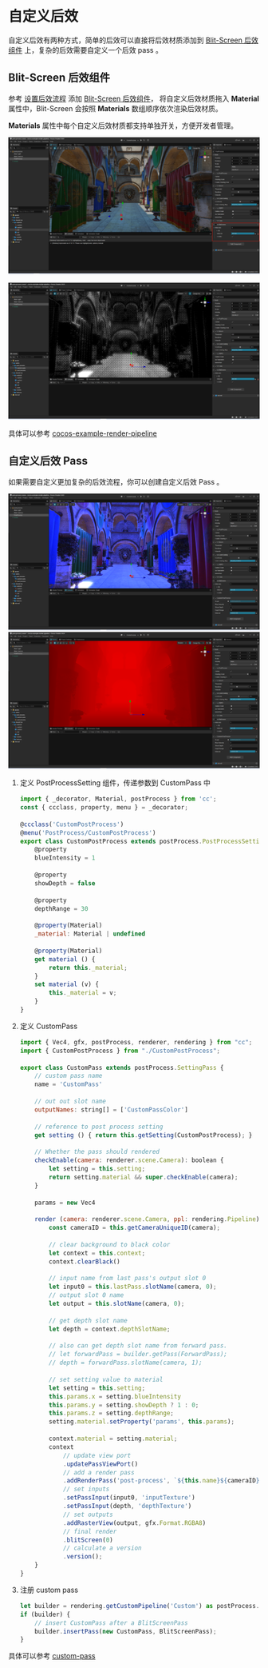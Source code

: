 # 自定义后效

自定义后效有两种方式，简单的后效可以直接将后效材质添加到 [Blit-Screen 后效组件](./blit-screen.md) 上，复杂的后效需要自定义一个后效 pass 。

## Blit-Screen 后效组件

参考 [设置后效流程](index.md) 添加 [Blit-Screen 后效组件](./blit-screen.md)，
将自定义后效材质拖入 **Material** 属性中，Blit-Screen 会按照 **Materials** 数组顺序依次渲染后效材质。

**Materials** 属性中每个自定义后效材质都支持单独开关，方便开发者管理。

![BlitScreen](img/custom-1.png)

![Dot Effect](img/custom-2.png)

具体可以参考 [cocos-example-render-pipeline](https://github.com/cocos/cocos-example-render-pipeline/blob/main/assets/cases/post-process/post-process.scene)

## 自定义后效 Pass

如果需要自定义更加复杂的后效流程，你可以创建自定义后效 Pass 。

![custom-pass-1](img/custom-pass-1.png)
![custom-pass-2](img/custom-pass-2.png)

1. 定义 PostProcessSetting 组件，传递参数到 CustomPass 中

    ```js
    import { _decorator, Material, postProcess } from 'cc';
    const { ccclass, property, menu } = _decorator;

    @ccclass('CustomPostProcess')
    @menu('PostProcess/CustomPostProcess')
    export class CustomPostProcess extends postProcess.PostProcessSetting {
        @property
        blueIntensity = 1

        @property
        showDepth = false

        @property
        depthRange = 30

        @property(Material)
        _material: Material | undefined

        @property(Material)
        get material () {
            return this._material;
        }
        set material (v) {
            this._material = v;
        }
    }
    ```

2. 定义 CustomPass

    ```js
    import { Vec4, gfx, postProcess, renderer, rendering } from "cc";
    import { CustomPostProcess } from "./CustomPostProcess";

    export class CustomPass extends postProcess.SettingPass {
        // custom pass name
        name = 'CustomPass'

        // out out slot name
        outputNames: string[] = ['CustomPassColor']

        // reference to post process setting
        get setting () { return this.getSetting(CustomPostProcess); }

        // Whether the pass should rendered
        checkEnable(camera: renderer.scene.Camera): boolean {
            let setting = this.setting;
            return setting.material && super.checkEnable(camera);
        }

        params = new Vec4

        render (camera: renderer.scene.Camera, ppl: rendering.Pipeline) {
            const cameraID = this.getCameraUniqueID(camera);

            // clear background to black color 
            let context = this.context;
            context.clearBlack()

            // input name from last pass's output slot 0
            let input0 = this.lastPass.slotName(camera, 0);
            // output slot 0 name 
            let output = this.slotName(camera, 0);

            // get depth slot name
            let depth = context.depthSlotName;

            // also can get depth slot name from forward pass.
            // let forwardPass = builder.getPass(ForwardPass);
            // depth = forwardPass.slotName(camera, 1);

            // set setting value to material
            let setting = this.setting;
            this.params.x = setting.blueIntensity
            this.params.y = setting.showDepth ? 1 : 0;
            this.params.z = setting.depthRange;
            setting.material.setProperty('params', this.params);

            context.material = setting.material;
            context
                // update view port
                .updatePassViewPort()
                // add a render pass
                .addRenderPass('post-process', `${this.name}${cameraID}`)
                // set inputs
                .setPassInput(input0, 'inputTexture')
                .setPassInput(depth, 'depthTexture')
                // set outputs
                .addRasterView(output, gfx.Format.RGBA8)
                // final render
                .blitScreen(0)
                // calculate a version
                .version();
        }
    }   
    ```

3. 注册 custom pass

    ```js
    let builder = rendering.getCustomPipeline('Custom') as postProcess.PostProcessBuilder;
    if (builder) {
        // insert CustomPass after a BlitScreenPass
        builder.insertPass(new CustomPass, BlitScreenPass);
    } 
    ```

具体可以参考 [custom-pass](https://github.com/cocos/cocos-example-render-pipeline/blob/main/assets/cases/post-process/custom-pass.ts)
